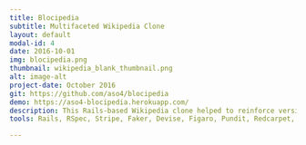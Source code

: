 ```yaml
---
title: Blocipedia
subtitle: Multifaceted Wikipedia Clone
layout: default
modal-id: 4
date: 2016-10-01
img: blocipedia.png
thumbnail: wikipedia_blank_thumbnail.png
alt: image-alt
project-date: October 2016
git: https://github.com/aso4/blocipedia
demo: https://aso4-blocipedia.herokuapp.com/
description: This Rails-based Wikipedia clone helped to reinforce versioning and test-driven development concepts. Multiple dependencies were integrated purposes of handling new user registrations with email confirmation and password editing, enabling user self-upgrading/downgrading via online payment registration, and enabling Markdown-based editing of entries. Users in the premium tier have private wiki creation and collaborator add/remove functionality. The primary challenge from this project was the integration of new features via test-driven development.
tools: Rails, RSpec, Stripe, Faker, Devise, Figaro, Pundit, Redcarpet, Shoulda, Bootstrap

---
```

